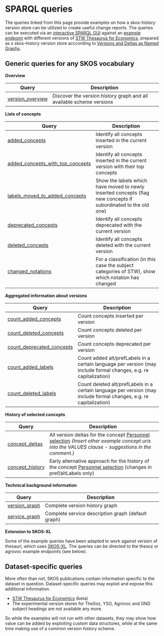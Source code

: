 SPARQL queries
==============

The queries linked from this page provide examples on how a skos-history version store can be utilized to create useful change reports. The queries can be executed via an [interactive SPARQL GUI](http://zbw.eu/labs/en/blog/publishing-sparql-queries-live) against an [example endpoint](http://zbw.eu/beta/sparql/stwv/query) with different versions of [STW Thesaurus for Economics](http://zbw.eu/stw), prepared as s skos-history version store acccording to [Versions and Deltas as Named Graphs](https://github.com/jneubert/skos-history/wiki/Versions-and-Deltas-as-Named-Graphs).


## Generic queries for any SKOS vocabulary

__Overview__

| Query | Description |
|-------|-------------|
| [version_overview](http://zbw.eu/beta/sparql-lab/?queryRef=https://api.github.com/repos/jneubert/skos-history/contents/sparql/version_overview.rq) | Discover the version history graph and all available scheme versions |

__Lists of concepts__

| Query | Description |
|-------|-------------|
[added_concepts](http://zbw.eu/beta/sparql-lab/?queryRef=https://api.github.com/repos/jneubert/skos-history/contents/sparql/added_concepts.rq) | Identify all concepts inserted in the current version
[added_concepts_with_top_concepts](http://zbw.eu/beta/sparql-lab/?queryRef=https://api.github.com/repos/jneubert/skos-history/contents/sparql/added_concepts_with_top_concepts.rq) | Identify all concepts inserted in the current version with their top concepts
[labels_moved_to_added_concepts](http://zbw.eu/beta/sparql-lab/?queryRef=https://api.github.com/repos/jneubert/skos-history/contents/sparql/labels_moved_to_added_concepts.rq) | Show the labels which have moved to newly inserted concepts (flag new concepts if subordinated to the old one)
[deprecated_concepts](http://zbw.eu/beta/sparql-lab/?queryRef=https://api.github.com/repos/jneubert/skos-history/contents/sparql/deprecated_concepts.rq)  | Identify all concepts deprecated with the current version
[deleted_concepts](http://zbw.eu/beta/sparql-lab/?queryRef=https://api.github.com/repos/jneubert/skos-history/contents/sparql/deleted_concepts.rq)  | Identify all concepts deleted with the current version
[changed_notations](http://zbw.eu/beta/sparql-lab/?queryRef=https://api.github.com/repos/jneubert/skos-history/contents/sparql/changed_notations.rq) | For a classification (in this case the subject categories of STW), show which notation has changed

__Aggregated information about versions__

| Query | Description |
|-------|-------------|
| [count_added_concepts](http://zbw.eu/beta/sparql-lab/?queryRef=https://api.github.com/repos/jneubert/skos-history/contents/sparql/count_added_concepts.rq) | Count concepts inserted per version |
| [count_deleted_concepts](http://zbw.eu/beta/sparql-lab/?queryRef=https://api.github.com/repos/jneubert/skos-history/contents/sparql/count_deleted_concepts.rq) | Count concepts deleted per version |
| [count_deprecated_concepts](http://zbw.eu/beta/sparql-lab/?queryRef=https://api.github.com/repos/jneubert/skos-history/contents/sparql/count_deprecated_concepts.rq) | Count concepts deprecated per version |
| [count_added_labels](http://zbw.eu/beta/sparql-lab/?queryRef=https://api.github.com/repos/jneubert/skos-history/contents/sparql/count_added_labels.rq) | Count added alt/prefLabels in a certain language per version (may include formal changes, e.g. re capitalization) |
| [count_deleted_labels](http://zbw.eu/beta/sparql-lab/?queryRef=https://api.github.com/repos/jneubert/skos-history/contents/sparql/count_deleted_labels.rq) | Count deleted alt/prefLabels in a certain language per version (may include formal changes, e.g. re capitalization) |

__History of selected concepts__

| Query | Description |
|-------|-------------|
| [concept_deltas](http://zbw.eu/beta/sparql-lab/?queryRef=https://api.github.com/repos/jneubert/skos-history/contents/sparql/concept_deltas.rq) | All version deltas for the concept [Personnel selection](http://zbw.eu/stw/descriptor/12571-4) _(Insert other example concept uris into the VALUES clause - suggestions in the comment.)_ |
| [concept_history](http://zbw.eu/beta/sparql-lab/?queryRef=https://api.github.com/repos/jneubert/skos-history/contents/sparql/concept_history.rq) | Early alternative approach for the history of the concept [Personnel selection](http://zbw.eu/stw/descriptor/12571-4) (changes in pref/altLabels only) |

__Technical background information__

| Query | Description |
|-------|-------------|
| [version_graph](http://zbw.eu/beta/sparql-lab/?queryRef=https://api.github.com/repos/jneubert/skos-history/contents/sparql/version_graph.rq) | Complete version history graph |
| [service_graph](http://zbw.eu/beta/sparql-lab/?queryRef=https://api.github.com/repos/jneubert/skos-history/contents/sparql/service_graph.rq) | Complete service description graph (default graph) |

__Extension to SKOS-XL__

Some of the example queries have been adapted to work against version of thesauri, which uses [SKOS-XL](http://www.w3.org/TR/skos-reference/skos-xl.html). The queries can be directed to the thesoz or agrovoc example endpoints (see below).


## Dataset-specific queries

More often than not, SKOS publications contain information specific to the dataset in question. Dataset-specific queries may exploit and expose this additional information.

- [STW Thesaurus for Economics](stw) (beta)
- The experimental version stores for TheSoz, YSO, Agrovoc and GND subject headings are not available any more.

So while the examples will not run with other datasets, they may show how
value can be added by exploiting custom data structures, while at the same
time making use of a common version history scheme.

